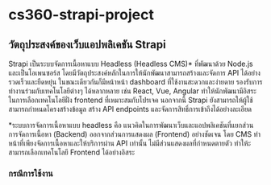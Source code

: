 # cs360-strapi-project

## วัตถุประสงค์ของเว็บแอปพลิเคชัน Strapi
Strapi เป็นระบบจัดการเนื้อหาแบบ Headless (Headless CMS)* ที่พัฒนาด้วย Node.js และเป็นโอเพนซอร์ส โดยมีวัตถุประสงค์หลักในการให้นักพัฒนาสามารถสร้างและจัดการ API ได้อย่างรวดเร็วและยืดหยุ่น ในขณะเดียวกันก็มีหน้าหน้า dashboard ที่ใช้งานสะดวกและง่ายดาย รองรับการทำงานร่วมกับเทคโนโลยีต่างๆ ได้หลากหลาย เช่น React, Vue, Angular ทำให้นักพัฒนามีอิสระในการเลือกเทคโนโลยีฝั่ง frontend ที่เหมาะสมกับโปรเจค นอกจากนี้ Strapi ยังสามารถให้ผู้ใช้สามารถกำหนดโครงสร้างข้อมูล สร้าง API endpoints และจัดการสิทธิ์การเข้าถึงได้อย่างละเอียด

*ระบบการจัดการเนื้อหาแบบ headless คือ แนวคิดในการพัฒนาเว็บและแอปพลิเคชันที่แยกส่วนการจัดการเนื้อหา (Backend) ออกจากส่วนการแสดงผล (Frontend) อย่างชัดเจน โดย CMS ทำหน้าที่เพียงจัดการเนื้อหาและให้บริการผ่าน API เท่านั้น ไม่มีส่วนแสดงผลที่กำหนดตายตัว ทำให้ะสามารถเลือกเทคโนโลยี Frontend ได้อย่างอิสระ

### กรณีการใช้งาน

